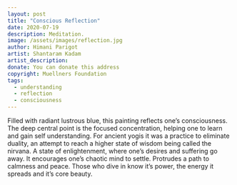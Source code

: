 ```yaml
---
layout: post
title: "Conscious Reflection"
date: 2020-07-19
description: Meditation.
image: /assets/images/reflection.jpg
author: Himani Parigot
artist: Shantaram Kadam
artist_description:
donate: You can donate this address
copyright: Muellners Foundation
tags:
  - understanding
  - reflection
  - consciousness
---
```


Filled with radiant lustrous blue, this painting reflects one’s consciousness. The deep central point is the focused concentration, helping one to learn and gain self understanding. For ancient yogis it was a practice to eliminate duality, an attempt to reach a higher state of wisdom being called the nirvana. A state of enlightenment, where one’s desires and suffering go away.
It encourages one’s chaotic mind to settle. Protrudes a path to calmness and peace. Those who dive in know it’s power, the energy it spreads and it’s core beauty.
